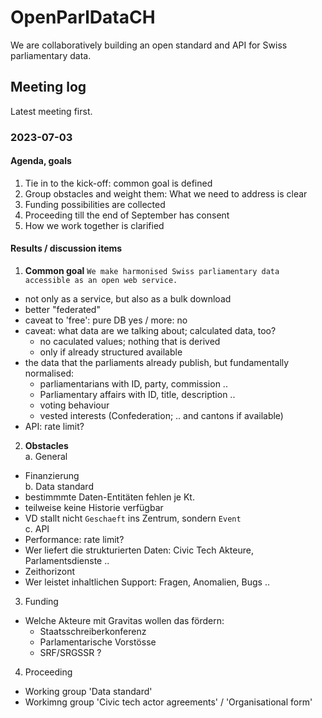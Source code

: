 # OpenParlDataCH
We are collaboratively building an open standard and API for Swiss parliamentary data.

## Meeting log
Latest meeting first.

### 2023-07-03
#### Agenda, goals
1. Tie in to the kick-off: common goal is defined
2. Group obstacles and weight them: What we need to address is clear
3. Funding possibilities are collected
4. Proceeding till the end of September has consent 
5. How we work together is clarified
#### Results / discussion items
1. **Common goal** `We make harmonised Swiss parliamentary data accessible as an open web service.`
* not only as a service, but also as a bulk download
* better "federated"
* caveat to 'free': pure DB yes / more: no
* caveat: what data are we talking about; calculated data, too?
   * no caculated values; nothing that is derived
   * only if already structured available
* the data that the parliaments already publish, but fundamentally normalised:
   * parliamentarians with ID, party, commission ..
   * Parliamentary affairs with ID, title, description ..
   * voting behaviour
   * vested interests (Confederation; .. and cantons if available)
* API: rate limit?
2. **Obstacles** <br>
  a. General <br>
* Finanzierung <br>
  b. Data standard <br>
* bestimmmte Daten-Entitäten fehlen je Kt.
* teilweise keine Historie verfügbar
* VD stallt nicht `Geschaeft` ins Zentrum, sondern `Event`  
  c. API
* Performance: rate limit?
* Wer liefert die strukturierten Daten: Civic Tech Akteure, Parlamentsdienste ..
* Zeithorizont
* Wer leistet inhaltlichen Support: Fragen, Anomalien, Bugs ..
3. Funding
* Welche Akteure mit Gravitas wollen das fördern:
   * Staatsschreiberkonferenz
   * Parlamentarische Vorstösse
   * SRF/SRGSSR ?
4. Proceeding
* Working group 'Data standard'
* Workimng group 'Civic tech actor agreements' / 'Organisational form'
